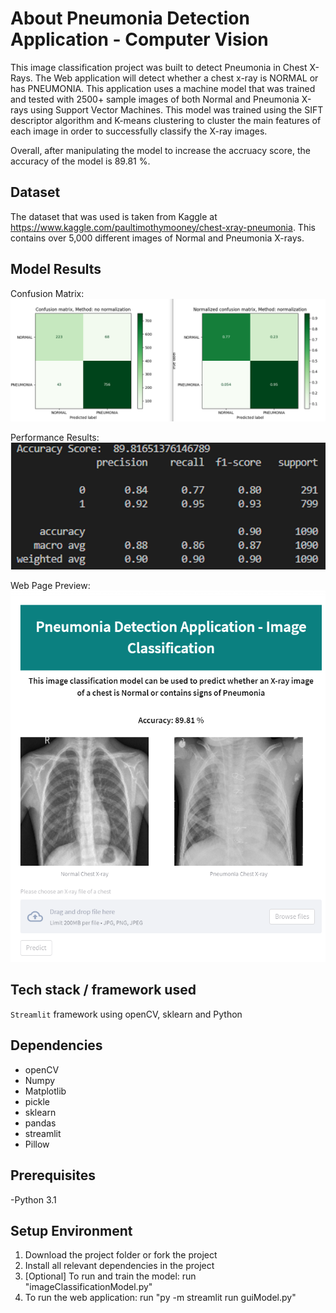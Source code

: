 # About Pneumonia Detection Application - Computer Vision

This image classification project was built to detect Pneumonia in Chest X-Rays. The Web application will detect whether a chest x-ray is NORMAL or has PNEUMONIA. This application uses a machine model that was trained and tested with 2500+ sample images of both Normal and Pneumonia X-rays using Support Vector Machines. This model was trained using the SIFT descriptor algorithm and K-means clustering to cluster the main features of each image in order to successfully classify the X-ray images. 

Overall, after manipulating the model to increase the accruacy score, the accuracy of the model is 89.81 %. 

## Dataset

The dataset that was used is taken from Kaggle at https://www.kaggle.com/paultimothymooney/chest-xray-pneumonia. This contains over 5,000 different images of Normal and Pneumonia X-rays.

## Model Results
Confusion Matrix: 
![Confusion Matrix:](Results/ConfusionMatrix.png)

Performance Results:
![image](Results/PerformanceResults.PNG)

Web Page Preview:
![image](Results/WebPage.PNG)


## Tech stack / framework used
`Streamlit` framework using openCV, sklearn and Python

## Dependencies
- openCV 
- Numpy
- Matplotlib
- pickle
- sklearn
- pandas
- streamlit
- Pillow

## Prerequisites
-Python 3.1 

## Setup Environment
1. Download the project folder or fork the project 
2. Install all relevant dependencies in the project
3. [Optional] To run and train the model: run "imageClassificationModel.py"
4. To run the web application: run "py -m streamlit run guiModel.py"
